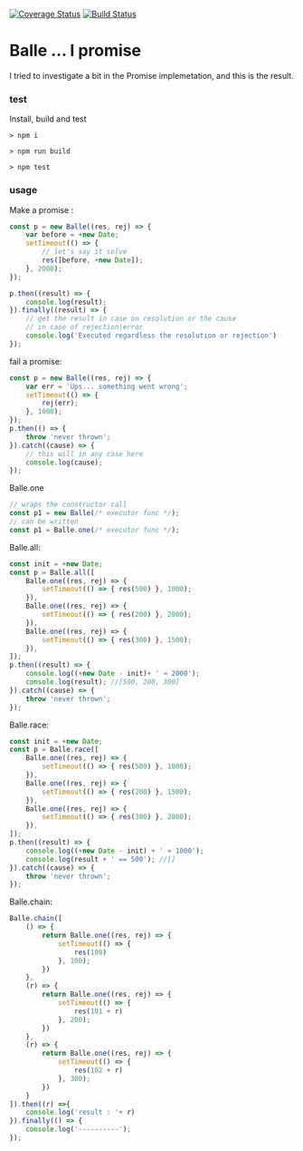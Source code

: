 [![Coverage Status](https://coveralls.io/repos/github/fedeghe/balle/badge.svg?branch=master)](https://coveralls.io/github/fedeghe/balle?branch=master)
[![Build Status](https://travis-ci.org/fedeghe/balle.svg?branch=master)](https://travis-ci.org/fedeghe/balle)


# Balle ... I promise  

I tried to investigate a bit in the Promise implemetation, and this is the result. 

### test

Install, build and test

```
> npm i

> npm run build

> npm test

```


### usage

Make a promise :

``` js
const p = new Balle((res, rej) => {
    var before = +new Date;
    setTimeout(() => {
        // let's say it solve
        res([before, +new Date]);
    }, 2000);
});

p.then((result) => {
    console.log(result);
}).finally((result) => {
    // get the result in case on resolution or the cause
    // in case of rejection|error
    console.log('Executed regardless the resolution or rejection')
});
```

fail a promise: 

``` js
const p = new Balle((res, rej) => {
    var err = 'Ups... something went wrong';
    setTimeout(() => {
        rej(err);
    }, 1000);
});
p.then(() => {
    throw 'never thrown';
}).catch((cause) => {
    // this will in any case here
    console.log(cause);
});
```

Balle.one
``` js
// wraps the constructor call
const p1 = new Balle(/* executor func */);
// can be written
const p1 = Balle.one(/* executor func */);
```

Balle.all: 
``` js
const init = +new Date;
const p = Balle.all([
    Balle.one((res, rej) => {
        setTimeout(() => { res(500) }, 1000);
    }),
    Balle.one((res, rej) => {
        setTimeout(() => { res(200) }, 2000);
    }),
    Balle.one((res, rej) => {
        setTimeout(() => { res(300) }, 1500);
    }),
]);
p.then((result) => {
    console.log((+new Date - init)+ ' ≈ 2000');
    console.log(result); //[500, 200, 300]
}).catch((cause) => {
    throw 'never thrown';
});
```

Balle.race: 
``` js
const init = +new Date;
const p = Balle.race([
    Balle.one((res, rej) => {
        setTimeout(() => { res(500) }, 1000);
    }),
    Balle.one((res, rej) => {
        setTimeout(() => { res(200) }, 1500);
    }),
    Balle.one((res, rej) => {
        setTimeout(() => { res(300) }, 2000);
    }),
]);
p.then((result) => {
    console.log((+new Date - init) + ' ≈ 1000');
    console.log(result + ' == 500'); //[]
}).catch((cause) => {
    throw 'never thrown';
});
```

Balle.chain: 
``` js
Balle.chain([
    () => {
        return Balle.one((res, rej) => {
            setTimeout(() => {
                res(100)
            }, 100);
        })
    },
    (r) => {
        return Balle.one((res, rej) => {
            setTimeout(() => {
                res(101 + r)
            }, 200);
        })
    },
    (r) => {
        return Balle.one((res, rej) => {
            setTimeout(() => {
                res(102 + r)
            }, 300);
        })
    }
]).then((r) =>{
    console.log('result : '+ r)
}).finally(() => {
    console.log('----------');
});
```


